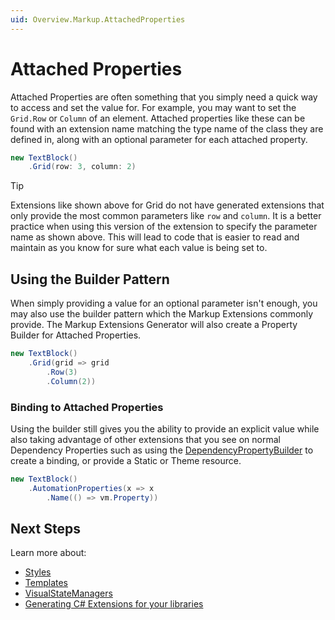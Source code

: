```yaml
---
uid: Overview.Markup.AttachedProperties
---
```

# Attached Properties

Attached Properties are often something that you simply need a quick way to access and set the value for. For example, you may want to set the `Grid.Row` or `Column` of an element. Attached properties like these can be found with an extension name matching the type name of the class they are defined in, along with an optional parameter for each attached property.

```cs
new TextBlock()
    .Grid(row: 3, column: 2)
```

> [!TIP]
> Extensions like shown above for Grid do not have generated extensions that only provide the most common parameters like `row` and `column`. It is a better practice when using this version of the extension to specify the parameter name as shown above. This will lead to code that is easier to read and maintain as you know for sure what each value is being set to.

## Using the Builder Pattern

When simply providing a value for an optional parameter isn't enough, you may also use the builder pattern which the Markup Extensions commonly provide. The Markup Extensions Generator will also create a Property Builder for Attached Properties.

```cs
new TextBlock()
    .Grid(grid => grid
        .Row(3)
        .Column(2))
```

### Binding to Attached Properties

Using the builder still gives you the ability to provide an explicit value while also taking advantage of other extensions that you see on normal Dependency Properties such as using the [DependencyPropertyBuilder](xref:Overview.Markup.DependencyPropertyBuilder) to create a binding, or provide a Static or Theme resource.

```cs
new TextBlock()
    .AutomationProperties(x => x
        .Name(() => vm.Property))
```

## Next Steps

Learn more about:

- [Styles](xref:Overview.Markup.Styles)
- [Templates](xref:Overview.Markup.Templates)
- [VisualStateManagers](xref:Overview.Markup.VisualStateManager)
- [Generating C# Extensions for your libraries](xref:Overview.Markup.GeneratingExtensions)

